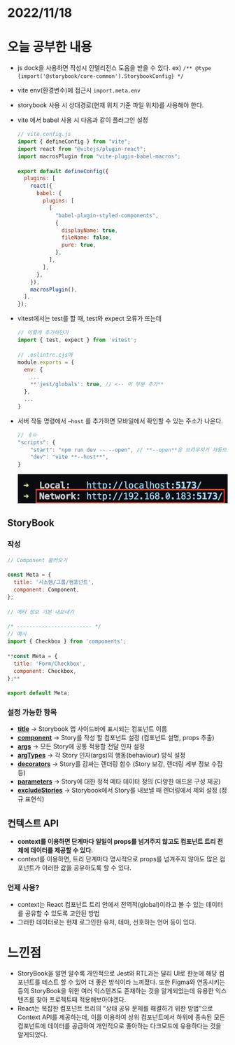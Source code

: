 # 2022/11/18

# 오늘 공부한 내용

- js dock을 사용하면 작성시 인텔리전스 도움을 받을 수 있다.
  ex) `/** @type {import('@storybook/core-common').StorybookConfig} */`
- vite env(환경변수)에 접근시 `import.meta.env`
- storybook 사용 시 상대경로(현재 위치 기준 파일 위치)를 사용해야 한다.
- vite 에서 babel 사용 시 다음과 같이 플러그인 설정

  ```jsx
  // vite.config.js
  import { defineConfig } from "vite";
  import react from "@vitejs/plugin-react";
  import macrosPlugin from "vite-plugin-babel-macros";

  export default defineConfig({
    plugins: [
      react({
        babel: {
          plugins: [
            [
              "babel-plugin-styled-components",
              {
                displayName: true,
                fileName: false,
                pure: true,
              },
            ],
          ],
        },
      }),
      macrosPlugin(),
    ],
  });
  ```

- vitest에서는 test를 할 때, test와 expect 오류가 뜨는데

  ```jsx
  // 이렇게 추가하던가
  import { test, expect } from 'vitest';

  // .eslintrc.cjs에
  module.exports = {
    env: {
      ...
      **'jest/globals': true, // <-- 이 부분 추가**
    },
  	...
  }
  ```

- 서버 작동 명령에서 `—host` 를 추가하면 모바일에서 확인할 수 있는 주소가 나온다.

  ```jsx
  // ㅔㅁ
  "scripts": {
      "start": "npm run dev -- --open", // **--open**은 브라우저가 자동으로 켜지는 옵션
      "dev": "vite **--host**",
  }
  ```

    <img src="./2022-11-18-images/Untitled.png" width="500">

## StoryBook

### 작성

```jsx
// Component 불러오기

const Meta = {
  title: '시스템/그룹/컴포넌트',
  component: Component,
};

// 메타 정보 기본 내보내기

/* ------------------------ */
// 예시
import { Checkbox } from 'components';

**const Meta = {
  title: 'Form/Checkbox',
  component: Checkbox,
};**

export default Meta;
```

### **설정 가능한 항목**

- **[title](https://storybook.js.org/docs/react/configure/sidebar-and-urls#permalinking-to-stories)** → Storybook 앱 사이드바에 표시되는 컴포넌트 이름
- **[component](https://storybook.js.org/docs/react/writing-docs/docs-page#component-parameter)** → Story를 작성 할 컴포넌트 설정 (컴포넌트 설명, props 추출)
- **[args](https://storybook.js.org/docs/react/writing-stories/args#gatsby-focus-wrapper)** → 모든 Story에 공통 적용할 전달 인자 설정
- **[argTypes](https://storybook.js.org/docs/react/api/argtypes)** → 각 Story 인자(args)의 행동(behaviour) 방식 설정
- **[decorators](https://storybook.js.org/docs/react/writing-stories/decorators)** → Story를 감싸는 렌더링 함수 (Story 보강, 렌더링 세부 정보 수집 등)
- **[parameters](https://storybook.js.org/docs/react/writing-stories/parameters#story-parameters)** → Story에 대한 정적 메타 데이터 정의 (다양한 애드온 구성 제공)
- **[excludeStories](https://storybook.js.org/docs/react/api/csf#non-story-exports)** → Storybook에서 Story를 내보낼 때 렌더링에서 제외 설정 (정규 표현식)

## 컨텍스트 API

- **context를 이용하면 단계마다 일일이 props를 넘겨주지 않고도 컴포넌트 트리 전체에 데이터를 제공할 수 있다.**
- context를 이용하면, 트리 단계마다 명시적으로 props를 넘겨주지 않아도 많은 컴포넌트가 이러한 값을 공유하도록 할 수 있다.

### 언제 사용?

- context는 React 컴포넌트 트리 안에서 전역적(global)이라고 볼 수 있는 데이터를 공유할 수 있도록 고안된 방법
- 그러한 데이터로는 현재 로그인한 유저, 테마, 선호하는 언어 등이 있다.

# 느낀점

- StoryBook을 알면 알수록 개인적으로 Jest와 RTL과는 달리 UI로 한눈에 해당 컴포넌트를 테스트 할 수 있어 더 좋은 방식이라 느껴졌다. 또한 Figma와 연동시키는 등의 StoryBook을 위한 여러 익스텐즈도 존재하는 것을 알게되었는데 유용한 익스텐즈를 찾아 프로젝트때 적용해보아야겠다.
- React는 복잡한 컴포넌트 트리의 "상태 공유 문제를 해결하기 위한 방법"으로 Context API를 제공하는데, 이를 이용하여 상위 컴포넌트에서 하위에 종속된 모든 컴포넌트에 데이터를 공급하여 개인적으로 좋아하는 다크모드에 유용하다는 것을 알게되었다.
